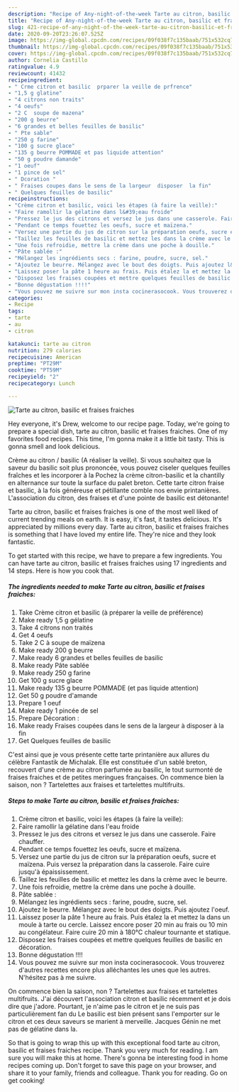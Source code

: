 ```yaml
---
description: "Recipe of Any-night-of-the-week Tarte au citron, basilic et fraises fraiches"
title: "Recipe of Any-night-of-the-week Tarte au citron, basilic et fraises fraiches"
slug: 421-recipe-of-any-night-of-the-week-tarte-au-citron-basilic-et-fraises-fraiches
date: 2020-09-20T23:26:07.525Z
image: https://img-global.cpcdn.com/recipes/09f038f7c135baab/751x532cq70/tarte-au-citron-basilic-et-fraises-fraiches-photo-principale-de-la-recette.jpg
thumbnail: https://img-global.cpcdn.com/recipes/09f038f7c135baab/751x532cq70/tarte-au-citron-basilic-et-fraises-fraiches-photo-principale-de-la-recette.jpg
cover: https://img-global.cpcdn.com/recipes/09f038f7c135baab/751x532cq70/tarte-au-citron-basilic-et-fraises-fraiches-photo-principale-de-la-recette.jpg
author: Cornelia Castillo
ratingvalue: 4.9
reviewcount: 41432
recipeingredient:
- " Crme citron et basilic  prparer la veille de prfrence"
- "1,5 g glatine"
- "4 citrons non traits"
- "4 oeufs"
- "2 C  soupe de mazena"
- "200 g beurre"
- "6 grandes et belles feuilles de basilic"
- " Pte sable"
- "250 g farine"
- "100 g sucre glace"
- "135 g beurre POMMADE et pas liquide attention"
- "50 g poudre damande"
- "1 oeuf"
- "1 pince de sel"
- " Dcoration "
- " Fraises coupes dans le sens de la largeur  disposer  la fin"
- " Quelques feuilles de basilic"
recipeinstructions:
- "Crème citron et basilic, voici les étapes (à faire la veille):"
- "Faire ramollir la gélatine dans l&#39;eau froide"
- "Pressez le jus des citrons et versez le jus dans une casserole. Faire chauffer."
- "Pendant ce temps fouettez les oeufs, sucre et maïzena."
- "Versez une partie du jus de citron sur la préparation oeufs, sucre et maïzena. Puis versez la préparation dans la casserole. Faire cuire jusqu&#39;à épaississement."
- "Taillez les feuilles de basilic et mettez les dans la crème avec le beurre."
- "Une fois refroidie, mettre la crème dans une poche à douille."
- "Pâte sablée :"
- "Mélangez les ingrédients secs : farine, poudre, sucre, sel."
- "Ajoutez le beurre. Mélangez avec le bout des doigts. Puis ajoutez l&#39;oeuf."
- "Laissez poser la pâte 1 heure au frais. Puis étalez la et mettez la dans un moule à tarte ou cercle. Laissez encore poser 20 min au frais ou 10 min au congélateur. Faire cuire 20 min à 180°C chaleur tournante et statique."
- "Disposez les fraises coupées et mettre quelques feuilles de basilic en décoration."
- "Bonne dégustation !!!!"
- "Vous pouvez me suivre sur mon insta cocinerasocook. Vous trouverez d&#39;autres recettes encore plus alléchantes les unes que les autres. N&#39;hésitez pas à me suivre."
categories:
- Recipe
tags:
- tarte
- au
- citron

katakunci: tarte au citron 
nutrition: 279 calories
recipecuisine: American
preptime: "PT29M"
cooktime: "PT59M"
recipeyield: "2"
recipecategory: Lunch

---
```



![Tarte au citron, basilic et fraises fraiches](https://img-global.cpcdn.com/recipes/09f038f7c135baab/751x532cq70/tarte-au-citron-basilic-et-fraises-fraiches-photo-principale-de-la-recette.jpg)

Hey everyone, it's Drew, welcome to our recipe page. Today, we're going to prepare a special dish, tarte au citron, basilic et fraises fraiches. One of my favorites food recipes. This time, I'm gonna make it a little bit tasty. This is gonna smell and look delicious.

Crème au citron / basilic (A réaliser la veille). Si vous souhaitez que la saveur du basilic soit plus prononcée, vous pouvez ciseler quelques feuilles fraîches et les incorporer à la Pochez la crème citron-basilic et la chantilly en alternance sur toute la surface du palet breton. Cette tarte citron fraise et basilic, à la fois généreuse et pétillante comble nos envie printanières. L&#39;association du citron, des fraises et d&#39;une pointe de basilic est détonante!

Tarte au citron, basilic et fraises fraiches is one of the most well liked of current trending meals on earth. It is easy, it's fast, it tastes delicious. It's appreciated by millions every day. Tarte au citron, basilic et fraises fraiches is something that I have loved my entire life. They're nice and they look fantastic.


To get started with this recipe, we have to prepare a few ingredients. You can have tarte au citron, basilic et fraises fraiches using 17 ingredients and 14 steps. Here is how you cook that.

<!--inarticleads1-->

##### The ingredients needed to make Tarte au citron, basilic et fraises fraiches:

1. Take  Crème citron et basilic (à préparer la veille de préférence)
1. Make ready 1,5 g gélatine
1. Take 4 citrons non traités
1. Get 4 oeufs
1. Take 2 C à soupe de maïzena
1. Make ready 200 g beurre
1. Make ready 6 grandes et belles feuilles de basilic
1. Make ready  Pâte sablée
1. Make ready 250 g farine
1. Get 100 g sucre glace
1. Make ready 135 g beurre POMMADE (et pas liquide attention)
1. Get 50 g poudre d&#39;amande
1. Prepare 1 oeuf
1. Make ready 1 pincée de sel
1. Prepare  Décoration :
1. Make ready  Fraises coupées dans le sens de la largeur à disposer à la fin
1. Get  Quelques feuilles de basilic


C&#39;est ainsi que je vous présente cette tarte printanière aux allures du célèbre Fantastik de Michalak. Elle est constituée d&#39;un sablé breton, recouvert d&#39;une crème au citron parfumée au basilic, le tout surmonté de fraises fraiches et de petites meringues françaises. On commence bien la saison, non ? Tartelettes aux fraises et tartelettes multifruits. 

<!--inarticleads2-->

##### Steps to make Tarte au citron, basilic et fraises fraiches:

1. Crème citron et basilic, voici les étapes (à faire la veille):
1. Faire ramollir la gélatine dans l&#39;eau froide
1. Pressez le jus des citrons et versez le jus dans une casserole. Faire chauffer.
1. Pendant ce temps fouettez les oeufs, sucre et maïzena.
1. Versez une partie du jus de citron sur la préparation oeufs, sucre et maïzena. Puis versez la préparation dans la casserole. Faire cuire jusqu&#39;à épaississement.
1. Taillez les feuilles de basilic et mettez les dans la crème avec le beurre.
1. Une fois refroidie, mettre la crème dans une poche à douille.
1. Pâte sablée :
1. Mélangez les ingrédients secs : farine, poudre, sucre, sel.
1. Ajoutez le beurre. Mélangez avec le bout des doigts. Puis ajoutez l&#39;oeuf.
1. Laissez poser la pâte 1 heure au frais. Puis étalez la et mettez la dans un moule à tarte ou cercle. Laissez encore poser 20 min au frais ou 10 min au congélateur. Faire cuire 20 min à 180°C chaleur tournante et statique.
1. Disposez les fraises coupées et mettre quelques feuilles de basilic en décoration.
1. Bonne dégustation !!!!
1. Vous pouvez me suivre sur mon insta cocinerasocook. Vous trouverez d&#39;autres recettes encore plus alléchantes les unes que les autres. N&#39;hésitez pas à me suivre.


On commence bien la saison, non ? Tartelettes aux fraises et tartelettes multifruits. J&#39;ai découvert l&#39;association citron et basilic récemment et je dois dire que j&#39;adore. Pourtant, je n&#39;aime pas le citron et je ne suis pas particulièrement fan du Le basilic est bien présent sans l&#39;emporter sur le citron et ces deux saveurs se marient à merveille. Jacques Génin ne met pas de gélatine dans la. 

So that is going to wrap this up with this exceptional food tarte au citron, basilic et fraises fraiches recipe. Thank you very much for reading. I am sure you will make this at home. There's gonna be interesting food in home recipes coming up. Don't forget to save this page on your browser, and share it to your family, friends and colleague. Thank you for reading. Go on get cooking!
